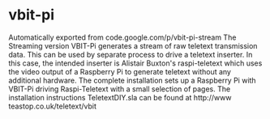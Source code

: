 # vbit-pi
Automatically exported from code.google.com/p/vbit-pi-stream
The Streaming version VBIT-Pi generates a stream of raw teletext transmission data. This can be used by separate process to drive a teletext inserter. 
In this case, the intended inserter is Alistair Buxton's raspi-teletext which uses the video output of a Raspberry Pi to generate teletext without any additional hardware.
The complete installation sets up a Raspberry Pi with VBIT-Pi driving Raspi-Teletext with a small selection of pages.
The installation instructions TeletextDIY.sla can be found at http://www teastop.co.uk/teletext/vbit 
